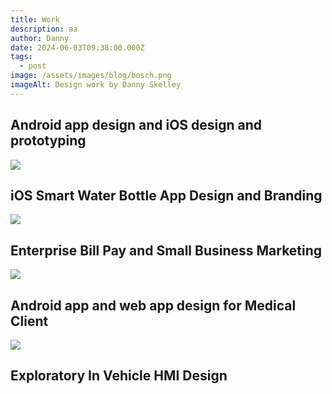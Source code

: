 ```yaml
---
title: Work
description: aa
author: Danny
date: 2024-06-03T09:38:00.000Z
tags:
  - post
image: /assets/images/blog/bosch.png
imageAlt: Design work by Danny Skelley
---
```

## Android app design and iOS design and prototyping

![](/assets/images/blog/contigo.png)

## **iOS Smart Water Bottle App Design and Branding**

![](/assets/images/blog/constellation.png)

## **Enterprise Bill Pay and Small Business Marketing**

![](/assets/images/blog/physiq.png)

## **Android app and web app design for Medical Client**

![](/assets/images/blog/exploratory.jpg)

## **Exploratory In Vehicle HMI Design**
